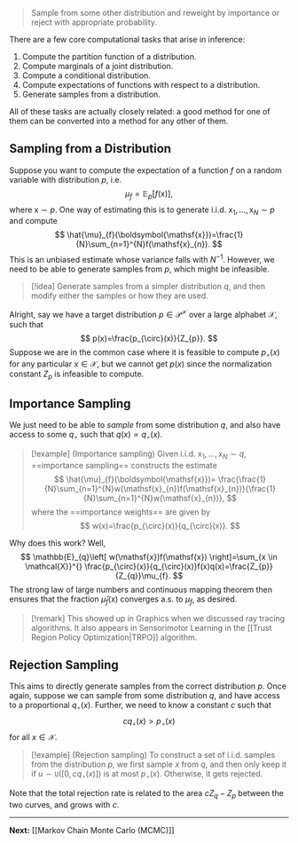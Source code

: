 > Sample from some other distribution and reweight by importance or reject with appropriate probability.

There are a few core computational tasks that arise in inference:

1. Compute the partition function of a distribution.
2. Compute marginals of a joint distribution.
3. Compute a conditional distribution.
4. Compute expectations of functions with respect to a distribution.
5. Generate samples from a distribution.

All of these tasks are actually closely related: a good method for one of them can be converted into a method for any other of them.

## Sampling from a Distribution

Suppose you want to compute the expectation of a function $f$ on a random variable with distribution $p$, i.e.
$$
\mu_{f}=\mathbb{E}_{p}\left[ f(\mathsf{x}) \right],
$$
where $\mathsf{x}\sim p$. One way of estimating this is to generate i.i.d. $\mathsf{x}_{1},\dots,\mathsf{x}_{N}\sim p$ and compute
$$
\hat{\mu}_{f}(\boldsymbol{\mathsf{x}})=\frac{1}{N}\sum_{n=1}^{N}f(\mathsf{x}_{n}).
$$
This is an unbiased estimate whose variance falls with $N^{-1}$. However, we need to be able to generate samples from $p$, which might be infeasible.

> [!idea]
> Generate samples from a simpler distribution $q$, and then modify either the samples or how they are used.

Alright, say we have a target distribution $p \in \mathcal{P}^{\mathcal{X}}$ over a large alphabet $\mathcal{X}$, such that
$$
p(x)=\frac{p_{\circ}(x)}{Z_{p}}.
$$
Suppose we are in the common case where it is feasible to compute $p_{\circ}(x)$ for any particular $x \in \mathcal{X}$, but we cannot get $p(x)$ since the normalization constant $Z_{p}$ is infeasible to compute.

## Importance Sampling

We just need to be able to *sample* from some distribution $q$, and also have access to some $q_{\circ}$ such that $q(x)\propto q_{\circ}(x)$.

> [!example] (Importance sampling)
> Given i.i.d. $\mathsf{x}_{1},\dots,\mathsf{x}_{N}\sim q$,  ==importance sampling== constructs the estimate
> $$
> \hat{\mu}_{f}(\boldsymbol{\mathsf{x}})= \frac{\frac{1}{N}\sum_{n=1}^{N}w(\mathsf{x}_{n})f(\mathsf{x}_{n})}{\frac{1}{N}\sum_{n=1}^{N}w(\mathsf{x}_{n})},
> $$
> where the ==importance weights== are given by
> $$
> w(x)=\frac{p_{\circ}(x)}{q_{\circ}(x)}.
> $$

Why does this work? Well,
$$
\mathbb{E}_{q}\left[ w(\mathsf{x})f(\mathsf{x}) \right]=\sum_{x \in \mathcal{X}}^{} \frac{p_{\circ}(x)}{q_{\circ}(x)}f(x)q(x)=\frac{Z_{p}}{Z_{q}}\mu_{f}.
$$
The strong law of large numbers and continuous mapping theorem then ensures that the fraction $\hat{\mu}_{f}(\boldsymbol{\mathsf{x}})$ converges a.s. to $\mu_{f}$, as desired.

> [!remark]
> This showed up in Graphics when we discussed ray tracing algorithms. It also appears in Sensorimotor Learning in the [[Trust Region Policy Optimization|TRPO]] algorithm.

## Rejection Sampling

This aims to directly generate samples from the correct distribution $p$. Once again, suppose we can sample from some distribution $q$, and have access to a proportional $q_{\circ}(x)$. Further, we need to know a constant $c$ such that
$$
cq_{\circ}(x)>p_{\circ}(x)
$$
for all $x \in \mathcal{X}$.

> [!example] (Rejection sampling)
> To construct a set of i.i.d. samples from the distribution $p$, we first sample $x$ from $q$, and then only keep it if $u\sim \mathtt{U}([0,cq_{\circ}(x)])$ is at most $p_{\circ}(x)$. Otherwise, it gets rejected.

Note that the total rejection rate is related to the area $cZ_{q}-Z_{p}$ between the two curves, and grows with $c$.

---

**Next:** [[Markov Chain Monte Carlo (MCMC)]]